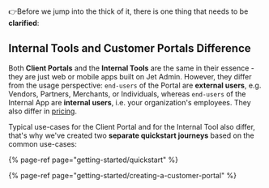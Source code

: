 [comment]: # ($page_title=⚡ Quickstart)

👉Before we jump into the thick of it, there is one thing that needs to be **clarified**:

## Internal Tools and Customer Portals Difference

Both **Client Portals** and the **Internal Tools** are the same in their essence - they are just web or mobile apps built on Jet Admin. However, they differ from the usage perspective: `end-users` of the Portal are **external users**, e.g. Vendors, Partners, Merchants, or Individuals, whereas `end-users` of the Internal App are **internal users**, i.e. your organization's employees. They also differ in [pricing](https://www.jetadmin.io/pricing/).

Typical use-cases for the Client Portal and for the Internal Tool also differ, that's why we've created two **separate quickstart journeys** based on the common use-cases:

{% page-ref page="getting-started/quickstart" %}

{% page-ref page="getting-started/creating-a-customer-portal" %}





